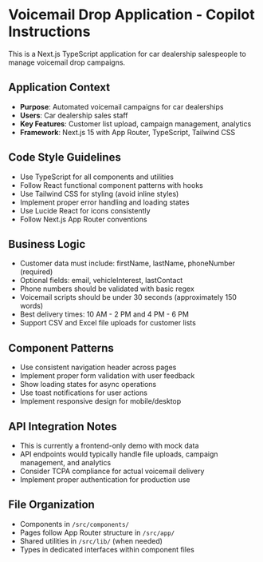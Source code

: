 <!-- Use this file to provide workspace-specific custom instructions to Copilot. For more details, visit https://code.visualstudio.com/docs/copilot/copilot-customization#_use-a-githubcopilotinstructionsmd-file -->

# Voicemail Drop Application - Copilot Instructions

This is a Next.js TypeScript application for car dealership salespeople to manage voicemail drop campaigns.

## Application Context

- **Purpose**: Automated voicemail campaigns for car dealerships
- **Users**: Car dealership sales staff  
- **Key Features**: Customer list upload, campaign management, analytics
- **Framework**: Next.js 15 with App Router, TypeScript, Tailwind CSS

## Code Style Guidelines

- Use TypeScript for all components and utilities
- Follow React functional component patterns with hooks
- Use Tailwind CSS for styling (avoid inline styles)
- Implement proper error handling and loading states
- Use Lucide React for icons consistently
- Follow Next.js App Router conventions

## Business Logic

- Customer data must include: firstName, lastName, phoneNumber (required)
- Optional fields: email, vehicleInterest, lastContact
- Phone numbers should be validated with basic regex
- Voicemail scripts should be under 30 seconds (approximately 150 words)
- Best delivery times: 10 AM - 2 PM and 4 PM - 6 PM
- Support CSV and Excel file uploads for customer lists

## Component Patterns

- Use consistent navigation header across pages
- Implement proper form validation with user feedback  
- Show loading states for async operations
- Use toast notifications for user actions
- Implement responsive design for mobile/desktop

## API Integration Notes

- This is currently a frontend-only demo with mock data
- API endpoints would typically handle file uploads, campaign management, and analytics
- Consider TCPA compliance for actual voicemail delivery
- Implement proper authentication for production use

## File Organization

- Components in `/src/components/`
- Pages follow App Router structure in `/src/app/`
- Shared utilities in `/src/lib/` (when needed)
- Types in dedicated interfaces within component files
